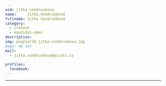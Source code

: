 ```yaml
---
uid: jitka.vondruskova
name:     Jitka Vondrušková
fullname: Jitka Vondrušková
category:
  - clenove
  - kandidat-obec
description: 
img: people/10-jitka-vondruskova.jpg
#age: 48 let
mail:
  - jitka.vondruskova@pirati.cz
 
profiles:
  facebook: 
---
```



---